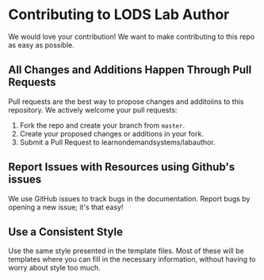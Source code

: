 # Contributing to LODS Lab Author

We would love your contribution! We want to make contributing to this repo as easy as possible. 

## All Changes and Additions Happen Through Pull Requests
Pull requests are the best way to propose changes and additoiins to this repository. We actively welcome your pull requests:

1. Fork the repo and create your branch from `master`.
1. Create your proposed changes or additions in your fork.
1. Submit a Pull Request to learnondemandsystems/labauthor.

## Report Issues with Resources using Github's issues
We use GitHub issues to track bugs in the documentation. Report bugs by opening a new issue; it's that easy!

## Use a Consistent Style
Use the same style presented in the template files. Most of these will be templates where you can fill in the necessary information, without having to worry about style too much. 

